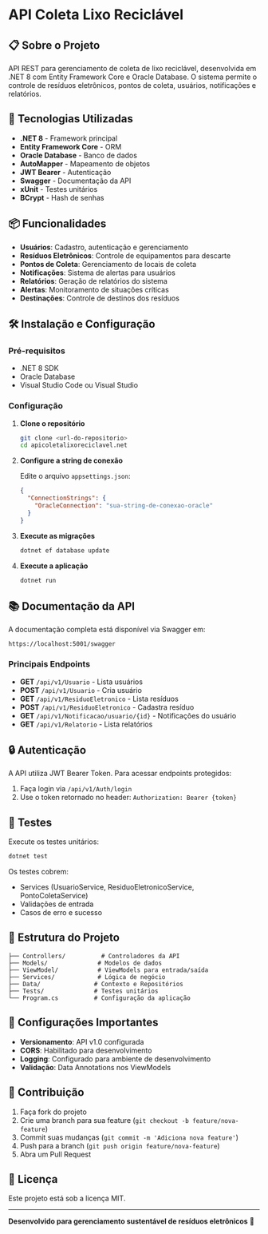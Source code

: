 # API Coleta Lixo Reciclável

## 📋 Sobre o Projeto

API REST para gerenciamento de coleta de lixo reciclável, desenvolvida em .NET 8 com Entity Framework Core e Oracle Database. O sistema permite o controle de resíduos eletrônicos, pontos de coleta, usuários, notificações e relatórios.

## 🚀 Tecnologias Utilizadas

- **.NET 8** - Framework principal
- **Entity Framework Core** - ORM
- **Oracle Database** - Banco de dados
- **AutoMapper** - Mapeamento de objetos
- **JWT Bearer** - Autenticação
- **Swagger** - Documentação da API
- **xUnit** - Testes unitários
- **BCrypt** - Hash de senhas

## 📦 Funcionalidades

- **Usuários**: Cadastro, autenticação e gerenciamento
- **Resíduos Eletrônicos**: Controle de equipamentos para descarte
- **Pontos de Coleta**: Gerenciamento de locais de coleta
- **Notificações**: Sistema de alertas para usuários
- **Relatórios**: Geração de relatórios do sistema
- **Alertas**: Monitoramento de situações críticas
- **Destinações**: Controle de destinos dos resíduos

## 🛠️ Instalação e Configuração

### Pré-requisitos

- .NET 8 SDK
- Oracle Database
- Visual Studio Code ou Visual Studio

### Configuração

1. **Clone o repositório**

   ```bash
   git clone <url-do-repositorio>
   cd apicoletalixoreciclavel.net
   ```

2. **Configure a string de conexão**

   Edite o arquivo `appsettings.json`:

   ```json
   {
     "ConnectionStrings": {
       "OracleConnection": "sua-string-de-conexao-oracle"
     }
   }
   ```

3. **Execute as migrações**

   ```bash
   dotnet ef database update
   ```

4. **Execute a aplicação**
   ```bash
   dotnet run
   ```

## 📚 Documentação da API

A documentação completa está disponível via Swagger em:

```
https://localhost:5001/swagger
```

### Principais Endpoints

- **GET** `/api/v1/Usuario` - Lista usuários
- **POST** `/api/v1/Usuario` - Cria usuário
- **GET** `/api/v1/ResiduoEletronico` - Lista resíduos
- **POST** `/api/v1/ResiduoEletronico` - Cadastra resíduo
- **GET** `/api/v1/Notificacao/usuario/{id}` - Notificações do usuário
- **GET** `/api/v1/Relatorio` - Lista relatórios

## 🔒 Autenticação

A API utiliza JWT Bearer Token. Para acessar endpoints protegidos:

1. Faça login via `/api/v1/Auth/login`
2. Use o token retornado no header: `Authorization: Bearer {token}`

## 🧪 Testes

Execute os testes unitários:

```bash
dotnet test
```

Os testes cobrem:

- Services (UsuarioService, ResiduoEletronicoService, PontoColetaService)
- Validações de entrada
- Casos de erro e sucesso

## 📁 Estrutura do Projeto

```
├── Controllers/          # Controladores da API
├── Models/              # Modelos de dados
├── ViewModel/           # ViewModels para entrada/saída
├── Services/            # Lógica de negócio
├── Data/               # Contexto e Repositórios
├── Tests/              # Testes unitários
└── Program.cs          # Configuração da aplicação
```

## 🔧 Configurações Importantes

- **Versionamento**: API v1.0 configurada
- **CORS**: Habilitado para desenvolvimento
- **Logging**: Configurado para ambiente de desenvolvimento
- **Validação**: Data Annotations nos ViewModels

## 🤝 Contribuição

1. Faça fork do projeto
2. Crie uma branch para sua feature (`git checkout -b feature/nova-feature`)
3. Commit suas mudanças (`git commit -m 'Adiciona nova feature'`)
4. Push para a branch (`git push origin feature/nova-feature`)
5. Abra um Pull Request

## 📄 Licença

Este projeto está sob a licença MIT.

---

**Desenvolvido para gerenciamento sustentável de resíduos eletrônicos** 🌱
